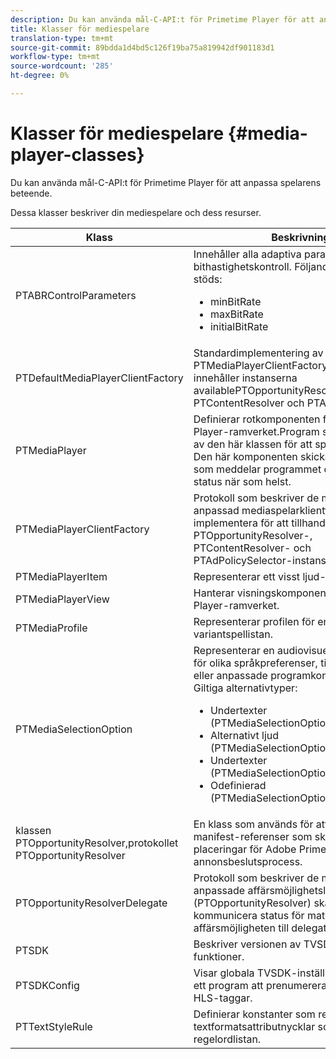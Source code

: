 ```yaml
---
description: Du kan använda mål-C-API:t för Primetime Player för att anpassa spelarens beteende.
title: Klasser för mediespelare
translation-type: tm+mt
source-git-commit: 89bdda1d4bd5c126f19ba75a819942df901183d1
workflow-type: tm+mt
source-wordcount: '285'
ht-degree: 0%

---
```



# Klasser för mediespelare {#media-player-classes}

Du kan använda mål-C-API:t för Primetime Player för att anpassa spelarens beteende.

Dessa klasser beskriver din mediespelare och dess resurser.

| Klass | Beskrivning |
|---|---|
| PTABRControlParameters | Innehåller alla adaptiva parametrar för bithastighetskontroll. Följande parametrar stöds:<ul><li>minBitRate</li><li>maxBitRate</li><li>initialBitRate</li></ul> |
| PTDefaultMediaPlayerClientFactory | Standardimplementering av PTMediaPlayerClientFactoryin i TVSDK. Den innehåller instanserna availablePTOpportunityResolver, PTContentResolver och PTAdPolicySelector. |
| PTMediaPlayer | Definierar rotkomponenten för Primetime Player-ramverket.Program skapar en instans av den här klassen för att spela upp media. Den här komponenten skickar meddelanden som meddelar programmet om spelarens status när som helst. |
| PTMediaPlayerClientFactory | Protokoll som beskriver de metoder som en anpassad mediaspelarklientfabrik ska implementera för att tillhandahålla tillgängliga PTOpportunityResolver-, PTContentResolver- och PTAdPolicySelector-instanser. |
| PTMediaPlayerItem | Representerar ett visst ljud-video-medium. |
| PTMediaPlayerView | Hanterar visningskomponenten i Primetime Player-ramverket. |
| PTMediaProfile | Representerar profilen för en enskild ström i variantspellistan. |
| PTMediaSelectionOption | Representerar en audiovisuell medieresurs för olika språkpreferenser, tillgänglighetskrav eller anpassade programkonfigurationer. Giltiga alternativtyper:<ul><li>Undertexter (PTMediaSelectionOptionTypeSubtitle)</li><li>Alternativt ljud (PTMediaSelectionOptionTypeAudio)</li><li>Undertexter (PTMediaSelectionOptionTypeCC)</li><li>Odefinierad (PTMediaSelectionOptionTypeUndefined)</li></ul> |
| klassen PTOpportunityResolver,protokollet PTOpportunityResolver | En klass som används för att bearbeta in-manifest-referenser som ska användas som placeringar för Adobe Primetime annonsbeslutsprocess. |
| PTOpportunityResolverDelegate | Protokoll som beskriver de metoder som den anpassade affärsmöjlighetslösaren (PTOpportunityResolver) ska använda för att kommunicera status för matchningen av affärsmöjligheten till delegaten. |
| PTSDK | Beskriver versionen av TVSDK och dess funktioner. |
| PTSDKConfig | Visar globala TVSDK-inställningar och tillåter ett program att prenumerera på anpassade HLS-taggar. |
| PTTextStyleRule | Definierar konstanter som representerar textformatsattributnycklar som utgör regelordlistan. |
